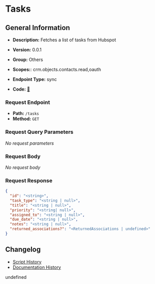 # Tasks

## General Information
- **Description:** Fetches a list of tasks from Hubspot

- **Version:** 0.0.1
- **Group:** Others
- **Scopes:**: crm.objects.contacts.read,oauth
- **Endpoint Type:** sync
- **Code:** [🔗](https://github.com/NangoHQ/integration-templates/tree/main/integrations/hubspot/syncs/tasks.ts)

### Request Endpoint

- **Path:** `/tasks`
- **Method:** `GET`

### Request Query Parameters

_No request parameters_

### Request Body

_No request body_

### Request Response

```json
{
  "id": "<string>",
  "task_type": "<string | null>",
  "title": "<string | null>",
  "priority": "<string| null>",
  "assigned_to": "<string | null>",
  "due_date": "<string | null>",
  "notes": "<string | null>",
  "returned_associations?": "<ReturnedAssociations | undefined>"
}
```

## Changelog


- [Script History](https://github.com/NangoHQ/integration-templates/commits/main/integrations/hubspot/syncs/tasks.ts)
- [Documentation History](https://github.com/NangoHQ/integration-templates/commits/main/integrations/hubspot/syncs/tasks.md)

<!-- END  GENERATED CONTENT -->

undefined